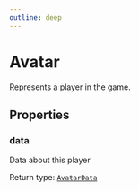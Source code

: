 ```yaml
---
outline: deep
---
```

# Avatar

Represents a player in the game.

## Properties

### data
Data about this player


Return type: <code><a href="/api/typedefs/avatardata">AvatarData</a></code>

